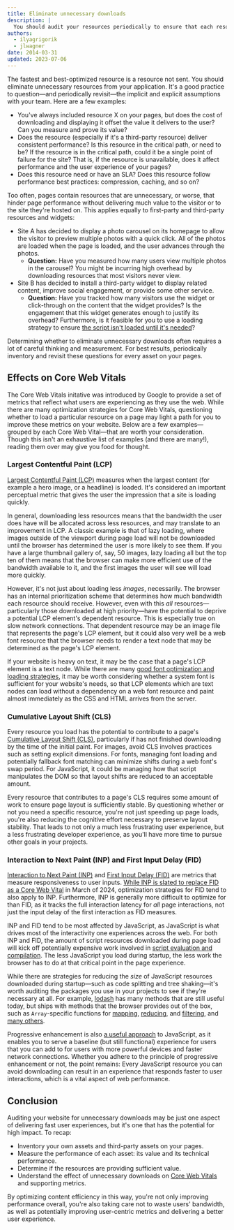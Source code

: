 ```yaml
---
title: Eliminate unnecessary downloads
description: |
  You should audit your resources periodically to ensure that each resource is helping deliver a better user experience.
authors:
  - ilyagrigorik
  - jlwagner
date: 2014-03-31
updated: 2023-07-06
---
```


The fastest and best-optimized resource is a resource not sent. You should eliminate unnecessary resources from your application. It's a good practice to question—and periodically revisit—the implicit and explicit assumptions with your team. Here are a few examples:

- You've always included resource X on your pages, but does the cost of downloading and displaying it offset the value it delivers to the user? Can you measure and prove its value?
- Does the resource (especially if it's a third-party resource) deliver consistent performance? Is this resource in the critical path, or need to be? If the resource is in the critical path, could it be a single point of failure for the site? That is, if the resource is unavailable, does it affect performance and the user experience of your pages?
- Does this resource need or have an SLA? Does this resource follow performance best practices: compression, caching, and so on?

Too often, pages contain resources that are unnecessary, or worse, that hinder page performance without delivering much value to the visitor or to the site they're hosted on. This applies equally to first-party and third-party resources and widgets:

- Site A has decided to display a photo carousel on its homepage to allow the visitor to preview multiple photos with a quick click. All of the photos are loaded when the page is loaded, and the user advances through the photos.
  - **Question:** Have you measured how many users view multiple photos in the carousel? You might be incurring high overhead by downloading resources that most visitors never view.
- Site B has decided to install a third-party widget to display related content, improve social engagement, or provide some other service.
  - **Question:** Have you tracked how many visitors use the widget or click-through on the content that the widget provides? Is the engagement that this widget generates enough to justify its overhead? Furthermore, is it feasible for you to use a loading strategy to ensure [the script isn't loaded until it's needed](/reduce-javascript-payloads-with-code-splitting/)?

Determining whether to eliminate unnecessary downloads often requires a lot of careful thinking and measurement. For best results, periodically inventory and revisit these questions for every asset on your pages.

## Effects on Core Web Vitals

The Core Web Vitals initative was introduced by Google to provide a set of metrics that reflect what users are experiencing as they use the web. While there are many optimization strategies for Core Web Vitals, questioning whether to load a particular resource on a page may light a path for you to improve these metrics on your website. Below are a few examples—grouped by each Core Web Vital—that are worth your consideration. Though this isn't an exhaustive list of examples (and there are many!), reading them over may give you food for thought.

### Largest Contentful Paint (LCP)

[Largest Contentful Paint (LCP)](/lcp/) measures when the largest content (for example a hero image, or a headline) is loaded. It's considered an important perceptual metric that gives the user the impression that a site is loading quickly.

In general, downloading less resources means that the bandwidth the user does have will be allocated across less resources, and may translate to an improvement in LCP. A classic example is that of lazy loading, where images outside of the viewport during page load will not be downloaded until the browser has determined the user is more likely to see them. If you have a large thumbnail gallery of, say, 50 images, lazy loading all but the top ten of them means that the browser can make more efficient use of the bandwidth available to it, and the first images the user will see will load more quickly.

However, it's not just about loading less _images_, necessarily. The browser has an internal prioritization scheme that determines how much bandwidth each resource should receive. However, even with this _all_ resources—particularly those downloaded at high priority—have the potential to deprive a potential LCP element's dependent resource. This is especially true on slow network connections. That dependent resource may be an image file that represents the page's LCP element, but it could also very well be a web font resource that the browser needs to render a text node that may be determined as the page's LCP element.

If your website is heavy on text, it may be the case that a page's LCP element is a text node. While there are many [good font optimization and loading strategies](/font-best-practices/), it may be worth considering whether a system font is sufficient for your website's needs, so that LCP elements which are text nodes can load without a dependency on a web font resource and paint almost immediately as the CSS and HTML arrives from the server.

### Cumulative Layout Shift (CLS)

Every resource you load has the potential to contribute to a page's [Cumulative Layout Shift (CLS)](/cls/), particularly if has not finished downloading by the time of the initial paint. For images, avoid CLS involves practices such as setting explicit dimensions. For fonts, managing font loading and potentially fallback font matching can minimize shifts during a web font's swap period. For JavaScript, it could be managing how that script manipulates the DOM so that layout shifts are reduced to an acceptable amount.

Every resource that contributes to a page's CLS requires some amount of work to ensure page layout is sufficiently stable. By questioning whether or not you need a specific resource, you're not just speeding up page loads, you're also reducing the cognitive effort necessary to preserve layout stability. That leads to not only a much less frustrating user experience, but a less frustrating developer experience, as you'll have more time to pursue other goals in your projects.

### Interaction to Next Paint (INP) and First Input Delay (FID)

[Interaction to Next Paint (INP)](/inp/) and [First Input Delay (FID)](/fid/) are metrics that measure responsiveness to user inputs. [While INP is slated to replace FID as a Core Web Vital](/inp-cwv/) in March of 2024, optimization strategies for FID tend to also apply to INP. Furthermore, INP is generally more difficult to optimize for than FID, as it tracks the full interaction latency for _all_ page interactions, not just the input delay of the first interaction as FID measures.

INP and FID tend to be most affected by JavaScript, as JavaScript is what drives most of the interactivity one experiences across the web. For both INP and FID, the amount of script resources downloaded during page load will kick off potentially expensive work involved in [script evaluation and compilation](/script-evaluation-and-long-tasks/). The less JavaScript you load during startup, the less work the browser has to do at that critical point in the page experience.

While there are strategies for reducing the _size_ of JavaScript resources downloaded during startup—such as code splitting and tree shaking—it's worth auditing the packages you use in your projects to see if they're necessary at all. For example, [lodash](https://lodash.com/) has many methods that are still useful today, but ships with methods that the browser provides out of the box, such as `Array`-specific functions for [mapping](https://developer.mozilla.org/docs/Web/JavaScript/Reference/Global_Objects/Array/map), [reducing](https://developer.mozilla.org/docs/Web/JavaScript/Reference/Global_Objects/Array/reduce), and [filtering](https://developer.mozilla.org/docs/Web/JavaScript/Reference/Global_Objects/Array/filter), and [many others](https://developer.mozilla.org/docs/Web/JavaScript/Reference/Global_Objects/Array).

Progressive enhancement is also [a useful approach](/adaptive-serving-based-on-network-quality/) to JavaScript, as it enables you to serve a baseline (but still functional) experience for users that you can add to for users with more powerful devices and faster network connections. Whether you adhere to the principle of progressive enhancement or not, the point remains: Every JavaScript resource you can avoid downloading can result in an experience that responds faster to user interactions, which is a vital aspect of web performance.

## Conclusion

Auditing your website for unnecessary downloads may be just one aspect of delivering fast user experiences, but it's one that has the potential for high impact. To recap:

- Inventory your own assets and third-party assets on your pages.
- Measure the performance of each asset: its value and its technical performance.
- Determine if the resources are providing sufficient value.
- Understand the effect of unnecessary downloads on [Core Web Vitals](/vitals/) and supporting metrics.

By optimizing content efficiency in this way, you're not only improving performance overall, you're also taking care not to waste users' bandwidth, as well as potentially improving user-centric metrics and delivering a better user experience.
